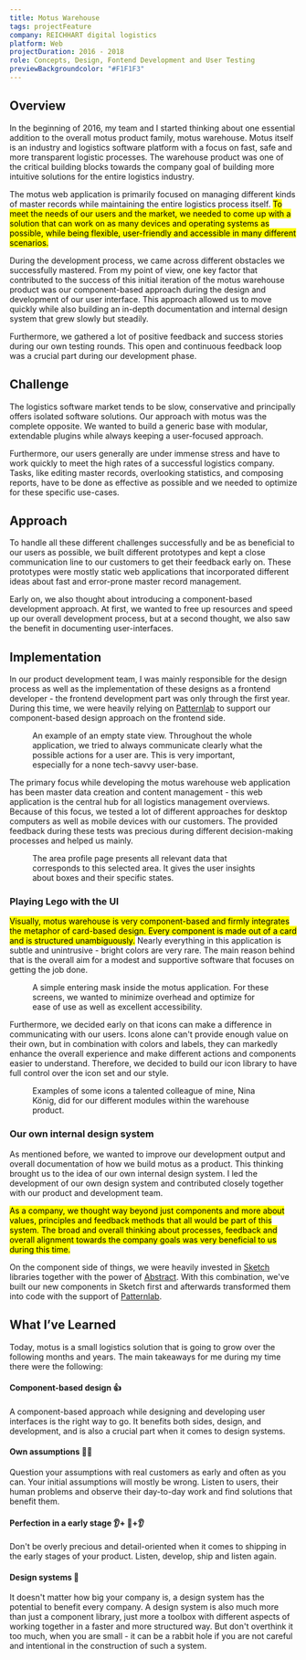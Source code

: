 ```yaml
---
title: Motus Warehouse
tags: projectFeature
company: REICHHART digital logistics
platform: Web
projectDuration: 2016 - 2018
role: Concepts, Design, Fontend Development and User Testing
previewBackgroundcolor: "#F1F1F3"
---
```


<section class="f-mb10 f-mb12-m">
  <div class="wrapper">
    <h2 class="area-title">Overview</h2>
    <div class="cs-section cs-section--half">
      <div class="cs-section-content">
        <p>In the beginning of 2016, my team and I started thinking about one essential addition to the overall motus product family, motus warehouse. Motus itself is an industry and logistics software platform with a focus on fast, safe and more transparent logistic processes. The warehouse product was one of the critical building blocks towards the company goal of building more intuitive solutions for the entire logistics industry.</p>
        <p>The motus web application is primarily focused on managing different kinds of master records while maintaining the entire logistics process itself. <mark>To meet the needs of our users and the market, we needed to come up with a solution that can work on as many devices and operating systems as possible, while being flexible, user-friendly and accessible in many different scenarios.</mark></p>
        <p>During the development process, we came across different obstacles we successfully mastered. From my point of view, one key factor that contributed to the success of this initial iteration of the motus warehouse product was our component-based approach during the design and development of our user interface. This approach allowed us to move quickly while also building an in-depth documentation and internal design system that grew slowly but steadily.</p>
        <p>Furthermore, we gathered a lot of positive feedback and success stories during our own testing rounds. This open and continuous feedback loop was a crucial part during our development phase.</p>
      </div>
    </div>
  </div>
</section>
<section class="f-mb10 f-mb12-m">
  <div class="wrapper">
    <div class="f-mb10 f-mb12-m cs-section cs-section--half">
      <div class="cs-section-content">
        <h2 class="area-title">Challenge</h2>
        <p>The logistics software market tends to be slow, conservative and principally offers isolated software solutions. Our approach with motus was the complete opposite. We wanted to build a generic base with modular, extendable plugins while always keeping a user-focused approach.</p>
        <p>Furthermore, our users generally are under immense stress and have to work quickly to meet the high rates of a successful logistics company. Tasks, like editing master records, overlooking statistics, and composing reports, have to be done as effective as possible and we needed to optimize for these specific use-cases.</p>
      </div>
    </div>
    <div class="cs-section cs-section--half">
      <div class="cs-section-content">
        <h2 class="area-title">Approach</h2>
        <p>To handle all these different challenges successfully and be as beneficial to our users as possible, we built different prototypes and kept a close communication line to our customers to get their feedback early on. These prototypes were mostly static web applications that incorporated different ideas about fast and error-prone master record management.</p>
        <p>Early on, we also thought about introducing a component-based development approach. At first, we wanted to free up resources and speed up our overall development process, but at a second thought, we also saw the benefit in documenting user-interfaces.</p>
      </div>
    </div>
  </div>
</section>
<section class="cs-area f-mb10 f-mb12-m">
  <div class="wrapper">
    <h2 class="area-title">Implementation</h2>
    <div class="cs-section cs-section--screens">
      <p>In our product development team, I was mainly responsible for the design process as well as the implementation of these designs as a frontend developer - the frontend development part was only through the first year. During this time, we were heavily relying on <a href="https://patternlab.io">Patternlab</a> to support our component-based design approach on the frontend side.</p>
      <figure>
        <img data-srcset="/static/images/contact-empty-state.jpg?nf_resize=fit&w=400 400w,
                          /static/images/contact-empty-state.jpg?nf_resize=fit&w=600 600w,
                          /static/images/contact-empty-state.jpg?nf_resize=fit&w=800 800w,
                          /static/images/contact-empty-state.jpg?nf_resize=fit&w=1200 1200w"
              sizes="(min-width: 1000px) 800px, (min-width: 860px) 500px, 100vw"
              data-src="/static/images/contact-empty-state.jpg?nf_resize=fit&w=1200"
              alt=""
              class="f-db lozad">
        <figcaption>An example of an empty state view. Throughout the whole application, we tried to always communicate clearly what the possible actions for a user are. This is very important, especially for a none tech-savvy user-base.</figcaption>
      </figure>
      <p>The primary focus while developing the motus warehouse web application has been master data creation and content management - this web application is the central hub for all logistics management overviews. Because of this focus, we tested a lot of different approaches for desktop computers as well as mobile devices with our customers. The provided feedback during these tests was precious during different decision-making processes and helped us mainly.</p>
      <figure class="rev">
        <img data-srcset="/static/images/area-profile.jpg?nf_resize=fit&w=400 400w,
                          /static/images/area-profile.jpg?nf_resize=fit&w=600 600w,
                          /static/images/area-profile.jpg?nf_resize=fit&w=800 800w,
                          /static/images/area-profile.jpg?nf_resize=fit&w=1200 1200w"
              sizes="(min-width: 1000px) 800px, (min-width: 860px) 500px, 100vw"
              data-src="/static/images/area-profile.jpg?nf_resize=fit&w=1200"
              alt=""
              class="f-db lozad">
        <figcaption>The area profile page presents all relevant data that corresponds to this selected area. It gives the user insights about boxes and their specific states.</figcaption>
      </figure>
      <h3>Playing Lego with the UI</h3>
      <p><mark>Visually, motus warehouse is very component-based and firmly integrates the metaphor of card-based design. Every component is made out of a card and is structured unambiguously.</mark> Nearly everything in this application is subtle and unintrusive - bright colors are very rare. The main reason behind that is the overall aim for a modest and supportive software that focuses on getting the job done.</p>
      <figure>
        <img data-srcset="/static/images/add-new-area-error.jpg?nf_resize=fit&w=400 400w,
                          /static/images/add-new-area-error.jpg?nf_resize=fit&w=600 600w,
                          /static/images/add-new-area-error.jpg?nf_resize=fit&w=800 800w,
                          /static/images/add-new-area-error.jpg?nf_resize=fit&w=1200 1200w"
              sizes="(min-width: 1000px) 800px, (min-width: 860px) 500px, 100vw"
              data-src="/static/images/add-new-area-error.jpg?nf_resize=fit&w=1200"
              alt=""
              class="f-db lozad">
        <figcaption>A simple entering mask inside the motus application. For these screens, we wanted to minimize overhead and optimize for ease of use as well as excellent accessibility.</figcaption>
      </figure>
      <p>Furthermore, we decided early on that icons can make a difference in communicating with our users. Icons alone can't provide enough value on their own, but in combination with colors and labels, they can markedly enhance the overall experience and make different actions and components easier to understand. Therefore, we decided to build our icon library to have full control over the icon set and our style.</p>
      <figure>
        <img data-srcset="/static/images/module_icons.png?nf_resize=fit&w=400 400w,
                          /static/images/module_icons.png?nf_resize=fit&w=600 600w,
                          /static/images/module_icons.png?nf_resize=fit&w=800 800w,
                          /static/images/module_icons.png?nf_resize=fit&w=1200 1200w"
              sizes="(min-width: 1000px) 800px, (min-width: 860px) 500px, 100vw"
              data-src="/static/images/module_icons.png?nf_resize=fit&w=1200"
              alt=""
              class="f-db lozad">
        <figcaption>Examples of some icons a talented colleague of mine, Nina König, did for our different modules within the warehouse product.</figcaption>
      </figure>
      <h3>Our own internal design system</h3>
      <p>As mentioned before, we wanted to improve our development output and overall documentation of how we build motus as a product. This thinking brought us to the idea of our own internal design system. I led the development of our own design system and contributed closely together with our product and development team.</p>
      <p><mark>As a company, we thought way beyond just components and more about values, principles and feedback methods that all would be part of this system. The broad and overall thinking about processes, feedback and overall alignment towards the company goals was very beneficial to us during this time.</mark></p>
      <p>On the component side of things, we were heavily invested in <a href="https://www.sketchapp.com">Sketch</a> libraries together with the power of <a href="https://www.goabstract.com">Abstract</a>. With this combination, we've built our new components in Sketch first and afterwards transformed them into code with the support of <a href="https://patternlab.io">Patternlab</a>.</p>    </div>
  </div>
</section>
<section class="f-mb10 f-mb12-m">
  <div class="wrapper">
    <h2 class="area-title">What I’ve Learned</h2>
    <div class="cs-section cs-section--half">
      <div class="cs-section-content">
        <p>Today, motus is a small logistics solution that is going to grow over the following months and years. The main takeaways for me during my time there were the following:</p>
        <h4>Component-based design  👍</h4>
        <p>A component-based approach while designing and developing user interfaces is the right way to go. It benefits both sides, design, and development, and is also a crucial part when it comes to design systems.</p>
        <h4>Own assumptions 🕵️‍♂️</h4>
        <p>Question your assumptions with real customers as early and often as you can. Your initial assumptions will mostly be wrong. Listen to users, their human problems and observe their day-to-day work and find solutions that benefit them.</p>
        <h4>Perfection in a early stage  👂+ 🚢+👂</h4>
        <p>Don't be overly precious and detail-oriented when it comes to shipping in the early stages of your product. Listen, develop, ship and listen again.</p>
        <h4>Design systems  🥰</h4>
        <p>It doesn't matter how big your company is, a design system has the potential to benefit every company. A design system is also much more than just a component library, just more a toolbox with different aspects of working together in a faster and more structured way. But don't overthink it too much, when you are small - it can be a rabbit hole if you are not careful and intentional in the construction of such a system.</p>
      </div>
    </div>
  </div>
</section>
